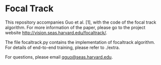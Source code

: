 # Focal Track
This repository accompanies Guo et al. [1], with the code of the focal track algorithm. For more information of the paper, please go to the project website http://vision.seas.harvard.edu/focaltrack/.

The file focaltrack.py contains the implementation of focaltrack algorithm. For details of end-to-end training, please refer to ./extra.

For questions, please email qguo@seas.harvard.edu. 